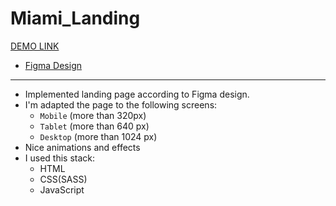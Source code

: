 
# Miami_Landing

  [DEMO LINK](https://maxim2310.github.io/Miami_Landing/)
- [Figma Design](https://www.figma.com/file/nHz8bflIwJaWP3P99vKTH5/miami_home_new?node-id=16033%3A3)
---

- Implemented landing page according to Figma design.
- I'm adapted the page to the following screens:
  - `Mobile` (more than 320px)
  - `Tablet` (more than 640 px)
  - `Desktop` (more than 1024 px)
- Nice animations and effects
- I used this stack:
  - HTML
  - CSS(SASS)
  - JavaScript
